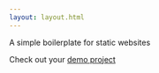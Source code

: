 ```yaml
---
layout: layout.html
---
```


A simple boilerplate for static websites

Check out your [demo project](projects/demo-1.html)
